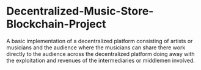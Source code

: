 # Decentralized-Music-Store-Blockchain-Project

A basic implementation of a decentralized platform consisting of artists or musicians and the audience 
where the musicians can share there work directly to the audience across the decentralized platform doing 
away with the exploitation and revenues of the intermediaries or middlemen involved.
